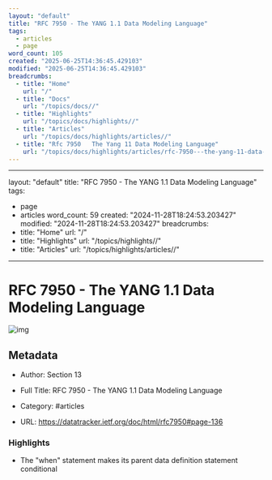 ```yaml
---
layout: "default"
title: "RFC 7950 - The YANG 1.1 Data Modeling Language"
tags:
  - articles
  - page
word_count: 105
created: "2025-06-25T14:36:45.429103"
modified: "2025-06-25T14:36:45.429103"
breadcrumbs:
  - title: "Home"
    url: "/"
  - title: "Docs"
    url: "/topics/docs//"
  - title: "Highlights"
    url: "/topics/docs/highlights//"
  - title: "Articles"
    url: "/topics/docs/highlights/articles//"
  - title: "Rfc 7950   The Yang 11 Data Modeling Language"
    url: "/topics/docs/highlights/articles/rfc-7950---the-yang-11-data-modeling-language//"
---
```

---
layout: "default"
title: "RFC 7950 - The YANG 1.1 Data Modeling Language"
tags:
  - page
  - articles
word_count: 59
created: "2024-11-28T18:24:53.203427"
modified: "2024-11-28T18:24:53.203427"
breadcrumbs:
  - title: "Home"
    url: "/"
  - title: "Highlights"
    url: "/topics/highlights//"
  - title: "Articles"
    url: "/topics/highlights/articles//"
---
# RFC 7950 - The YANG 1.1 Data Modeling Language

![img](https://readwise-assets.s3.amazonaws.com/static/images/article3.5c705a01b476.png)

## Metadata

- Author: Section 13

- Full Title: RFC 7950 - The YANG 1.1 Data Modeling Language

- Category: #articles

- URL: https://datatracker.ietf.org/doc/html/rfc7950#page-136

### Highlights

- The "when" statement makes its parent data definition statement conditional
